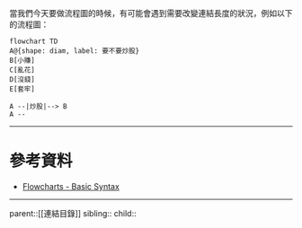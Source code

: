 當我們今天要做流程圖的時候，有可能會遇到需要改變連結長度的狀況，例如以下的流程圖：
```mermaid
flowchart TD
A@{shape: diam, label: 要不要炒股}
B[小賺]
C[亂花]
D[沒錢]
E[套牢]

A --|炒股|--> B
A --
```

- - -
# 參考資料
- [Flowcharts - Basic Syntax](https://mermaid.js.org/syntax/flowchart.html)
- - -
parent::[[連結目錄]]
sibling::
child::